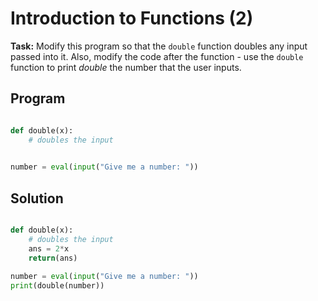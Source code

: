 # Introduction to Functions (2)

**Task:** Modify this program so that the `double` function doubles any input passed into it. Also, modify the code after the function - use the `double` function to print *double* the number that the user inputs.

## Program
```python

def double(x):
    # doubles the input
    

number = eval(input("Give me a number: "))
```

## Solution
```python

def double(x):
    # doubles the input
    ans = 2*x
    return(ans)
    
number = eval(input("Give me a number: "))
print(double(number))

```
